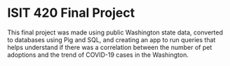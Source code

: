 # ISIT 420 Final Project
This final project was made using public Washington state data, converted to databases using Pig and SQL, and creating an app to run queries that helps understand if there was a correlation between the number of pet adoptions and the trend of COVID-19 cases in the Washington.
